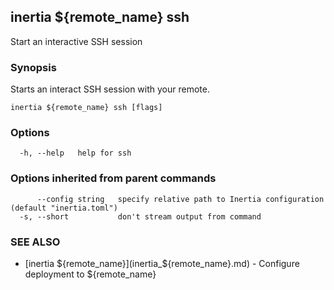 ## inertia ${remote_name} ssh

Start an interactive SSH session

### Synopsis

Starts an interact SSH session with your remote.

```
inertia ${remote_name} ssh [flags]
```

### Options

```
  -h, --help   help for ssh
```

### Options inherited from parent commands

```
      --config string   specify relative path to Inertia configuration (default "inertia.toml")
  -s, --short           don't stream output from command
```

### SEE ALSO

* [inertia ${remote_name}](inertia_${remote_name}.md)	 - Configure deployment to ${remote_name}

